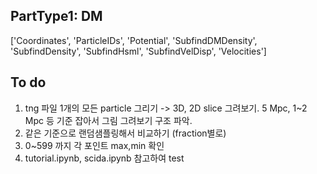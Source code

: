 PartType1: DM
--------------------------

['Coordinates', 'ParticleIDs', 'Potential', 'SubfindDMDensity', 'SubfindDensity', 'SubfindHsml', 'SubfindVelDisp', 'Velocities']


To do
------------------

1. tng 파일 1개의 모든 particle 그리기  -> 3D, 2D slice 그려보기. 5 Mpc, 1~2 Mpc 등 기준 잡아서 그림 그려보기 구조 파악.
2. 같은 기준으로 랜덤샘플링해서 비교하기 (fraction별로)
3. 0~599 까지 각 포인트 max,min 확인
4. tutorial.ipynb, scida.ipynb 참고하여 test